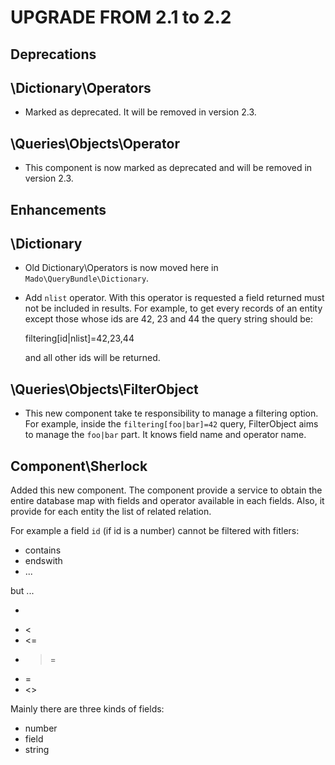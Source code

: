 UPGRADE FROM 2.1 to 2.2
=======================

## Deprecations

\Dictionary\Operators
---------------------

 * Marked as deprecated. It will be removed in version 2.3.

\Queries\Objects\Operator
-------------------------

 * This component is now marked as deprecated and will be removed in version
   2.3.

## Enhancements

\Dictionary
-----------

 * Old Dictionary\Operators is now moved here in `Mado\QueryBundle\Dictionary`.

 * Add `nlist` operator. With this operator is requested a field returned
   must not be included in results. For example, to get every records of an
   entity except those whose ids are 42, 23 and 44 the query string should be:

   filtering[id|nlist]=42,23,44

   and all other ids will be returned.

\Queries\Objects\FilterObject
-----------------------------

 * This new component take te responsibility to manage a filtering option. For
   example, inside the `filtering[foo|bar]=42` query, FilterObject aims to
   manage the `foo|bar` part. It knows field name and operator name.

Component\Sherlock
------------------

Added this new component. The component provide a service to obtain the entire
database map with fields and operator available in each fields. Also, it
provide for each entity the list of related relation.

For example a field `id` (if id is a number) cannot be filtered with fitlers:

 - contains
 - endswith
 - ...

but ...

 - >
 - <
 - <=
 - >=
 - =
 - <>

Mainly there are three kinds of fields:

 - number
 - field
 - string
